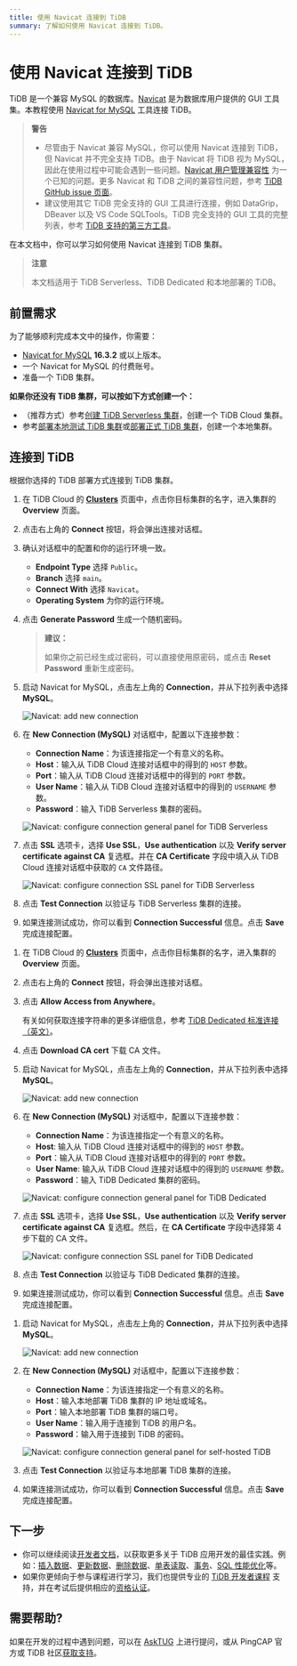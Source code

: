```yaml
---
title: 使用 Navicat 连接到 TiDB
summary: 了解如何使用 Navicat 连接到 TiDB。
---
```


# 使用 Navicat 连接到 TiDB

TiDB 是一个兼容 MySQL 的数据库。[Navicat](https://www.navicat.com) 是为数据库用户提供的 GUI 工具集。本教程使用 [Navicat for MySQL](https://www.navicat.com/en/products/navicat-for-mysql) 工具连接 TiDB。

> **警告**
>
> - 尽管由于 Navicat 兼容 MySQL，你可以使用 Navicat 连接到 TiDB，但 Navicat 并不完全支持 TiDB。由于 Navicat 将 TiDB 视为 MySQL，因此在使用过程中可能会遇到一些问题。[Navicat 用户管理兼容性](https://github.com/pingcap/tidb/issues/45154) 为一个已知的问题。更多 Navicat 和 TiDB 之间的兼容性问题，参考 [TiDB GitHub issue 页面](https://github.com/pingcap/tidb/issues?q=is%3Aissue+navicat+is%3Aopen)。
> - 建议使用其它 TiDB 完全支持的 GUI 工具进行连接，例如 DataGrip，DBeaver 以及 VS Code SQLTools。TiDB 完全支持的 GUI 工具的完整列表，参考 [TiDB 支持的第三方工具](/develop/dev-guide-third-party-support.md#gui)。

在本文档中，你可以学习如何使用 Navicat 连接到 TiDB 集群。

> **注意**
>
> 本文档适用于 TiDB Serverless、TiDB Dedicated 和本地部署的 TiDB。

## 前置需求

为了能够顺利完成本文中的操作，你需要：

- [Navicat for MySQL](https://www.navicat.com/en/download/navicat-for-mysql) **16.3.2** 或以上版本。
- 一个 Navicat for MySQL 的付费账号。
- 准备一个 TiDB 集群。

**如果你还没有 TiDB 集群，可以按如下方式创建一个：**

- （推荐方式）参考[创建 TiDB Serverless 集群](/develop/dev-guide-build-cluster-in-cloud.md)，创建一个 TiDB Cloud 集群。
- 参考[部署本地测试 TiDB 集群](/quick-start-with-tidb.md#部署本地测试集群)或[部署正式 TiDB 集群](/production-deployment-using-tiup.md)，创建一个本地集群。

## 连接到 TiDB

根据你选择的 TiDB 部署方式连接到 TiDB 集群。

<SimpleTab>
<div label="TiDB Serverless">

1. 在 TiDB Cloud 的 [**Clusters**](https://tidbcloud.com/console/clusters) 页面中，点击你目标集群的名字，进入集群的 **Overview** 页面。

2. 点击右上角的 **Connect** 按钮，将会弹出连接对话框。

3. 确认对话框中的配置和你的运行环境一致。

    - **Endpoint Type** 选择 `Public`。
    - **Branch** 选择 `main`。
    - **Connect With** 选择 `Navicat`。
    - **Operating System** 为你的运行环境。

4. 点击 **Generate Password** 生成一个随机密码。

    > **建议：**
    >
    > 如果你之前已经生成过密码，可以直接使用原密码，或点击 **Reset Password** 重新生成密码。

5. 启动 Navicat for MySQL，点击左上角的 **Connection**，并从下拉列表中选择 **MySQL**。

    ![Navicat: add new connection](https://docs-download.pingcap.com/media/images/docs-cn/develop/navicat-add-new-connection.jpg)

6. 在 **New Connection (MySQL)** 对话框中，配置以下连接参数：

    - **Connection Name**：为该连接指定一个有意义的名称。
    - **Host**：输入从 TiDB Cloud 连接对话框中的得到的 `HOST` 参数。
    - **Port**：输入从 TiDB Cloud 连接对话框中的得到的 `PORT` 参数。
    - **User Name**：输入从 TiDB Cloud 连接对话框中的得到的 `USERNAME` 参数。
    - **Password**：输入 TiDB Serverless 集群的密码。

    ![Navicat: configure connection general panel for TiDB Serverless](https://docs-download.pingcap.com/media/images/docs-cn/develop/navicat-connection-config-serverless-general.png)

7. 点击 **SSL** 选项卡，选择 **Use SSL**，**Use authentication** 以及 **Verify server certificate against CA** 复选框。并在 **CA Certificate** 字段中填入从 TiDB Cloud 连接对话框中获取的 `CA` 文件路径。

    ![Navicat: configure connection SSL panel for TiDB Serverless](https://docs-download.pingcap.com/media/images/docs-cn/develop/navicat-connection-config-serverless-ssl.png)

8. 点击 **Test Connection** 以验证与 TiDB Serverless 集群的连接。

9. 如果连接测试成功，你可以看到 **Connection Successful** 信息。点击 **Save** 完成连接配置。

</div>
<div label="TiDB Dedicated">

1. 在 TiDB Cloud 的 [**Clusters**](https://tidbcloud.com/console/clusters) 页面中，点击你目标集群的名字，进入集群的 **Overview** 页面。

2. 点击右上角的 **Connect** 按钮，将会弹出连接对话框。

3. 点击 **Allow Access from Anywhere**。

    有关如何获取连接字符串的更多详细信息，参考 [TiDB Dedicated 标准连接（英文）](https://docs.pingcap.com/tidbcloud/connect-via-standard-connection)。

4. 点击 **Download CA cert** 下载 CA 文件。

5. 启动 Navicat for MySQL，点击左上角的 **Connection**，并从下拉列表中选择 **MySQL**。

    ![Navicat: add new connection](https://docs-download.pingcap.com/media/images/docs-cn/develop/navicat-add-new-connection.jpg)

6. 在 **New Connection (MySQL)** 对话框中，配置以下连接参数：

    - **Connection Name**：为该连接指定一个有意义的名称。
    - **Host**: 输入从 TiDB Cloud 连接对话框中的得到的 `HOST` 参数。
    - **Port**：输入从 TiDB Cloud 连接对话框中的得到的 `PORT` 参数。
    - **User Name**: 输入从 TiDB Cloud 连接对话框中的得到的 `USERNAME` 参数。
    - **Password**：输入 TiDB Dedicated 集群的密码。

    ![Navicat: configure connection general panel for TiDB Dedicated](https://docs-download.pingcap.com/media/images/docs-cn/develop/navicat-connection-config-dedicated-general.png)

7. 点击 **SSL** 选项卡，选择 **Use SSL**，**Use authentication** 以及 **Verify server certificate against CA** 复选框。然后，在 **CA Certificate** 字段中选择第 4 步下载的 CA 文件。

    ![Navicat: configure connection SSL panel for TiDB Dedicated](https://docs-download.pingcap.com/media/images/docs-cn/develop/navicat-connection-config-dedicated-ssl.jpg)

8. 点击 **Test Connection** 以验证与 TiDB Dedicated 集群的连接。

9. 如果连接测试成功，你可以看到 **Connection Successful** 信息。点击 **Save** 完成连接配置。

</div>
<div label="TiDB Self-Hosted">

1. 启动 Navicat for MySQL，点击左上角的 **Connection**，并从下拉列表中选择 **MySQL**。

    ![Navicat: add new connection](https://docs-download.pingcap.com/media/images/docs-cn/develop/navicat-add-new-connection.jpg)

2. 在 **New Connection (MySQL)** 对话框中，配置以下连接参数：

    - **Connection Name**：为该连接指定一个有意义的名称。
    - **Host**：输入本地部署 TiDB 集群的 IP 地址或域名。
    - **Port**：输入本地部署 TiDB 集群的端口号。
    - **User Name**：输入用于连接到 TiDB 的用户名。
    - **Password**：输入用于连接到 TiDB 的密码。

    ![Navicat: configure connection general panel for self-hosted TiDB](https://docs-download.pingcap.com/media/images/docs-cn/develop/navicat-connection-config-self-hosted-general.png)

3. 点击 **Test Connection** 以验证与本地部署 TiDB 集群的连接。

4. 如果连接测试成功，你可以看到 **Connection Successful** 信息。点击 **Save** 完成连接配置。

</div>
</SimpleTab>

## 下一步

- 你可以继续阅读[开发者文档](/develop/dev-guide-overview.md)，以获取更多关于 TiDB 应用开发的最佳实践。例如：[插入数据](/develop/dev-guide-insert-data.md)、[更新数据](/develop/dev-guide-update-data.md)、[删除数据](/develop/dev-guide-delete-data.md)、[单表读取](/develop/dev-guide-get-data-from-single-table.md)、[事务](/develop/dev-guide-transaction-overview.md)、[SQL 性能优化](/develop/dev-guide-optimize-sql-overview.md)等。
- 如果你更倾向于参与课程进行学习，我们也提供专业的 [TiDB 开发者课程](https://cn.pingcap.com/courses-catalog/category/back-end-developer/?utm_source=docs-cn-dev-guide) 支持，并在考试后提供相应的[资格认证](https://learn.pingcap.com/learner/certification-center)。

## 需要帮助?

如果在开发的过程中遇到问题，可以在 [AskTUG](https://asktug.com/?utm_source=docs-cn-dev-guide) 上进行提问，或从 PingCAP 官方或 TiDB 社区[获取支持](/support.md)。
